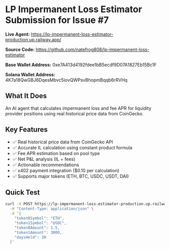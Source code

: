 # LP Impermanent Loss Estimator Submission for Issue #7

**Live Agent:** https://lp-impermanent-loss-estimator-production.up.railway.app/  

**Source Code:** https://github.com/natefrog808/lp-impermanent-loss-estimator  

**Base Wallet Address:** 0xe7A413d4192fdee1bB5ecdf9D07A1827Eb15Bc1F  

**Solana Wallet Address:** 4K7a18QwGBJ6DqesMbvc5iovQWPsvBhopmBqqb6rRVHq  

## What It Does
An AI agent that calculates impermanent loss and fee APR for liquidity provider positions using real historical price data from CoinGecko.

## Key Features
- ✅ Real historical price data from CoinGecko API
- ✅ Accurate IL calculation using constant product formula
- ✅ Fee APR estimation based on pool type
- ✅ Net P&L analysis (IL + fees)
- ✅ Actionable recommendations
- ✅ x402 payment integration ($0.10 per calculation)
- ✅ Supports major tokens (ETH, BTC, USDC, USDT, DAI)

## Quick Test
```bash
curl -X POST https://lp-impermanent-loss-estimator-production.up.railway.app/entrypoints/calculate-il \
  -H "Content-Type: application/json" \
  -d '{
    "token0Symbol": "ETH",
    "token1Symbol": "USDC",
    "token0Amount": 1.5,
    "token1Amount": 3000,
    "daysHeld": 30
  }'
